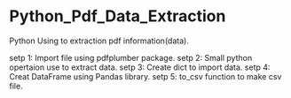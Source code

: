 # Python_Pdf_Data_Extraction
Python Using to extraction pdf information(data).

setp 1: Import file using pdfplumber package.
setp 2: Small python opertaion use to extract data.
setp 3: Create dict to import data.
setp 4: Creat DataFrame using Pandas library.
setp 5: to_csv function to make csv file.

